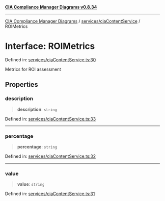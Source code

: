 [**CIA Compliance Manager Diagrams v0.8.34**](../../../README.md)

***

[CIA Compliance Manager Diagrams](../../../modules.md) / [services/ciaContentService](../README.md) / ROIMetrics

# Interface: ROIMetrics

Defined in: [services/ciaContentService.ts:30](https://github.com/Hack23/cia-compliance-manager/blob/a33140701dae02a85d2f0d957645dda4d2c4da41/src/services/ciaContentService.ts#L30)

Metrics for ROI assessment

## Properties

### description

> **description**: `string`

Defined in: [services/ciaContentService.ts:33](https://github.com/Hack23/cia-compliance-manager/blob/a33140701dae02a85d2f0d957645dda4d2c4da41/src/services/ciaContentService.ts#L33)

***

### percentage

> **percentage**: `string`

Defined in: [services/ciaContentService.ts:32](https://github.com/Hack23/cia-compliance-manager/blob/a33140701dae02a85d2f0d957645dda4d2c4da41/src/services/ciaContentService.ts#L32)

***

### value

> **value**: `string`

Defined in: [services/ciaContentService.ts:31](https://github.com/Hack23/cia-compliance-manager/blob/a33140701dae02a85d2f0d957645dda4d2c4da41/src/services/ciaContentService.ts#L31)
